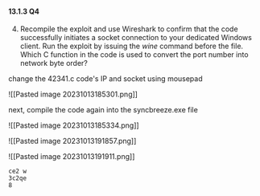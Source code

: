 #### 13.1.3 Q4
4. Recompile the exploit and use Wireshark to confirm that the code successfully initiates a socket connection to your dedicated Windows client. Run the exploit by issuing the _wine_ command before the file. Which C function in the code is used to convert the port number into network byte order?

change the 42341.c code's IP and socket using mousepad

![[Pasted image 20231013185301.png]]

next, compile the code again into the syncbreeze.exe file

![[Pasted image 20231013185334.png]]


![[Pasted image 20231013191857.png]]

![[Pasted image 20231013191911.png]]

	ce2 w
	3c2qe 
	8